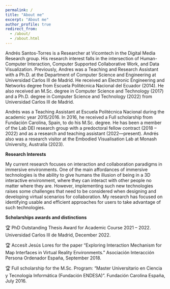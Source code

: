 ```yaml
---
permalink: /
title: "About me"
excerpt: "About me"
author_profile: true
redirect_from: 
  - /about/
  - /about.html
---
```


Andrés Santos-Torres is a Researcher at Vicomtech in the Digital Media Research group. His research interest falls in the intersection of Human-Computer Interaction, Computer Supported Collaborative Work, and Data Visualization. Previously, Andres was a Teaching and Research Assistant with a Ph.D. at the Department of Computer Science and Engineering at Universidad Carlos III de Madrid. He received an Electronic Engineering and Networks degree from Escuela Politécnica Nacional del Ecuador (2014). He also received an M.Sc. degree in Computer Science and Technology (2017) and a Ph.D. degree in Computer Science and Technology (2022) from Universidad Carlos III de Madrid. 

Andrés was a Teaching Assistant at Escuela Politécnica Nacional during the academic year 2015/2016. In 2016, he received a Full scholarship from Fundación Carolina, Spain, to do his M.Sc. degree. He has been a member of the Lab DEI research group with a predoctoral fellow contract (2018 – 2022) and as a research and teaching assistant (2022—present). Andrés also was a research visitor at the Embodied Visualisation Lab at Monash University, Australia (2023).

**Research Interests**

My current research focuses on interaction and collaboration paradigms in immersive  environments. One of the main affordances of immersive technologies is the ability to give humans the illusion of being in a 3D interactive environment, where they can interact with other people no matter where they are. However, implementing such new technologies raises some challenges that need to be considered when designing and developing virtual scenarios for collaboration. My research has focused on identifying usable and efficient approaches for users to take advantage of such technologies. 

**Scholarships awards and distinctions**

:trophy: PhD Outstanding Thesis Award for Academic Course 2021 – 2022. Universidad Carlos III de Madrid, December 2022.

:trophy: Accesít Jesús Lores for the paper “Exploring Interaction Mechanism for Map Interfaces in Virtual Reality Environments.” Asociación Interacción Persona Ordenador España, September 2018.

:trophy: Full scholarship for the M.Sc. Program: “Master Universitario en Ciencia y Tecnología Informática (Fundación ENDESA)”. Fundación Carolina España, July 2016.
